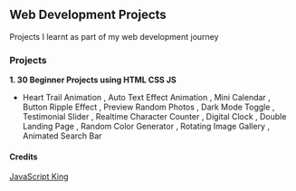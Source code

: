 ## Web Development Projects

Projects I learnt as part of my web development journey

### Projects

**1. 30 Beginner Projects using HTML CSS JS**

- Heart Trail Animation , Auto Text Effect Animation , Mini Calendar ,    Button Ripple Effect , Preview Random Photos , Dark Mode Toggle , Testimonial Slider , Realtime Character Counter , Digital Clock , Double Landing Page , Random Color Generator , Rotating Image Gallery , Animated Search Bar



#### Credits
[JavaScript King](https://www.youtube.com/@JavaScriptKing)



